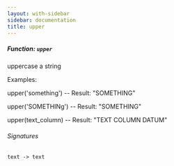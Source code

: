```yaml
---
layout: with-sidebar
sidebar: documentation
title: upper
---
```


##### Function: `upper`
uppercase a string

Examples:

  upper('something')
  -- Result: "SOMETHING"

  upper('SOMETHINg')
  -- Result: "SOMETHING"

  upper(text_column)
  -- Result: "TEXT COLUMN DATUM"

###### Signatures
    text -> text

